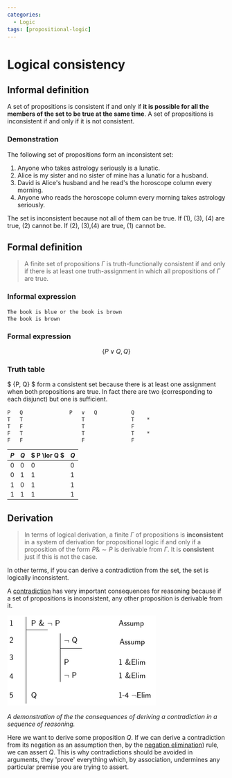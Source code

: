 ```yaml
---
categories:
  - Logic
tags: [propositional-logic]
---
```


# Logical consistency

## Informal definition

A set of propositions is consistent if and only if **it is possible for all the members of the set to be true at the same time**. A set of propositions is inconsistent if and only if it is not consistent.

### Demonstration

The following set of propositions form an inconsistent set:

1. Anyone who takes astrology seriously is a lunatic.
2. Alice is my sister and no sister of mine has a lunatic for a husband.
3. David is Alice's husband and he read's the horoscope column every morning.
4. Anyone who reads the horoscope column every morning takes astrology seriously.

The set is inconsistent because not all of them can be true. If (1), (3), (4) are true, (2) cannot be. If (2), (3),(4) are true, (1) cannot be.

## Formal definition

> A finite set of propositions $\Gamma$ is truth-functionally consistent if and only if there is at least one truth-assignment in which all propositions of $\Gamma$ are true.

### Informal expression

```
The book is blue or the book is brown
The book is brown
```

### Formal expression

$$
\{P \lor Q, Q\}
$$

### Truth table

$ \{P, Q\} $ form a consistent set because there is at least one assignment when both propositions are true. In fact there are two (corresponding to each disjunct) but one is sufficient.

```
P	Q				P	∨	Q	        Q
T	T					T		        T    *
T	F					T		        F
F	T					T		        T    *
F	F					F               F
```

| $P$ | $Q$ | $ P \lor Q $ | $Q$ |
| --- | --- | ------------ | --- |
| 0   | 0   | 0            | 0   |
| 0   | 1   | 1            | 1   |
| 1   | 0   | 1            | 1   |
| 1   | 1   | 1            | 1   |

## Derivation

> In terms of logical derivation, a finite $\Gamma$ of propositions is **inconsistent** in a system of derivation for propositional logic if and only if a proposition of the form $P \& \sim P$ is derivable from $\Gamma$. It is **consistent** just if this is not the case.

In other terms, if you can derive a contradiction from the set, the set is logically inconsistent.

A [contradiction](/Logic/General_concepts/Logical_truth_and_falsity.md#logical-falsity) has very important consequences for reasoning because if a set of propositions is inconsistent, any other proposition is derivable from it.

![](/img/derivation_from_contradiction.png)

_A demonstration of the the consequences of deriving a contradiction in a sequence of reasoning._

Here we want to derive some proposition $Q$. If we can derive a contradiction from its negation as an assumption then, by the [negation elimination](/Logic/Proofs/Negation_Elimination.md)) rule, we can assert $Q$. This is why contradictions should be avoided in arguments, they 'prove' everything which, by association, undermines any particular premise you are trying to assert.
